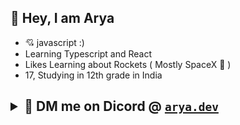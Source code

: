 ## 👋 Hey, I am Arya
<ul>
  <li>💘 javascript :)</li>
  <li>Learning Typescript and React</li>
  <li>Likes Learning about Rockets ( Mostly SpaceX 🚀 )</li>
  <li>17, Studying in 12th grade in India</li>
</ul>

## <details><summary>📧 DM me on Dicord @ [`arya.dev`](https://www.discordapp.com/users/897794324748730368) </summary><li> Insta : [`sussy_Arya`](https://www.instagram.com/sussy_arya/)</li><li> Reddit : [`Arya493`](https://www.reddit.com/user/Arya493)</li><li>Twitter : [`SpaceStuffArya`](https://twitter.com/SpaceStuffArya)</details>
